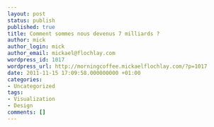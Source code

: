 ```yaml
---
layout: post
status: publish
published: true
title: Comment sommes nous devenus 7 milliards ?
author: mick
author_login: mick
author_email: mickael@flochlay.com
wordpress_id: 1017
wordpress_url: http://morningcoffee.mickaelflochlay.com/?p=1017
date: 2011-11-15 17:09:58.000000000 +01:00
categories:
- Uncategorized
tags:
- Visualization
- Design
comments: []
---
```


<object width="425" height="350"><param name="movie" value="http://www.youtube.com/v/VcSX4ytEfcE" /><param name="wmode" value="transparent" /><embed src="http://www.youtube.com/v/VcSX4ytEfcE" type="application/x-shockwave-flash" wmode="transparent" width="425" height="350" /></object>
